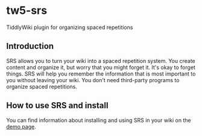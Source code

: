 # tw5-srs
TiddlyWiki plugin for organizing spaced repetitions

## Introduction

SRS allows you to turn your wiki into a spaced repetition system. You create content and organize it, but worry that you might forget it. It's okay to forget things. SRS will help you remember the information that is most important to you without leaving your wiki. You don't need third-party programs to organize spaced repetitions.

## How to use SRS and install

You can find information about installing and using SRS in your wiki on the [demo page](https://tw5-srs.tiddlyhost.com/).
